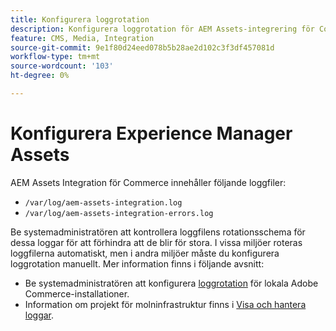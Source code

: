 ```yaml
---
title: Konfigurera loggrotation
description: Konfigurera loggrotation för AEM Assets-integrering för Commerce.
feature: CMS, Media, Integration
source-git-commit: 9e1f80d24eed078b5b28ae2d102c3f3df457081d
workflow-type: tm+mt
source-wordcount: '103'
ht-degree: 0%

---
```


# Konfigurera Experience Manager Assets

AEM Assets Integration för Commerce innehåller följande loggfiler:

- `/var/log/aem-assets-integration.log`
- `/var/log/aem-assets-integration-errors.log`

Be systemadministratören att kontrollera loggfilens rotationsschema för dessa loggar för att förhindra att de blir för stora. I vissa miljöer roteras loggfilerna automatiskt, men i andra miljöer måste du konfigurera loggrotation manuellt. Mer information finns i följande avsnitt:

- Be systemadministratören att konfigurera [loggrotation](https://experienceleague.adobe.com/docs/commerce-operations/installation-guide/next-steps/configuration.html?lang=sv-SE#server-settings) för lokala Adobe Commerce-installationer.
- Information om projekt för molninfrastruktur finns i [Visa och hantera loggar](https://experienceleague.adobe.com/docs/commerce-cloud-service/user-guide/develop/test/log-locations.html?lang=sv-SE).


